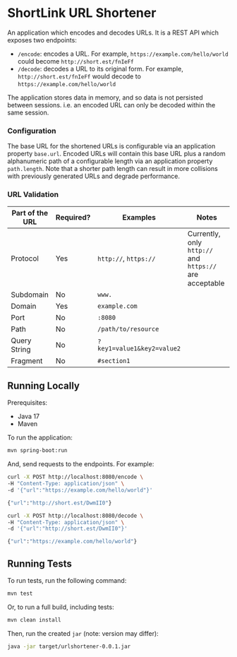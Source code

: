 # ShortLink URL Shortener

An application which encodes and decodes URLs. It is a REST API which exposes two endpoints:

- `/encode`: encodes a URL. For example, `https://example.com/hello/world` could become `http://short.est/fnIeFf`
- `/decode`: decodes a URL to its original form. For example, `http://short.est/fnIeFf` would decode
  to `https://example.com/hello/world`

The application stores data in memory, and so data is not persisted between sessions. i.e. an encoded URL can only be
decoded within the same session.

### Configuration

The base URL for the shortened URLs is configurable via an application property `base.url`. Encoded URLs will contain
this base URL plus a random alphanumeric path of a configurable length via an application property `path.length`. Note
that a shorter path length can result in more collisions with previously generated URLs and degrade performance.

### URL Validation

| Part of the URL | Required? | Examples                   | Notes                                                   |
|-----------------|-----------|----------------------------|---------------------------------------------------------|
| Protocol        | Yes       | `http://`, `https://`      | Currently, only `http://` and `https://` are acceptable |
| Subdomain       | No        | `www.`                     |                                                         |
| Domain          | Yes       | `example.com`              |                                                         |
| Port            | No        | `:8080`                    |                                                         |
| Path            | No        | `/path/to/resource`        |                                                         |
| Query String    | No        | `?key1=value1&key2=value2` |                                                         |
| Fragment        | No        | `#section1`                |                                                         |

## Running Locally

Prerequisites:

- Java 17
- Maven

To run the application:

```sh
mvn spring-boot:run
```

And, send requests to the endpoints. For example:

```sh
curl -X POST http://localhost:8080/encode \
-H "Content-Type: application/json" \
-d '{"url":"https://example.com/hello/world"}'

{"url":"http://short.est/DwmII0"}
```

```sh
curl -X POST http://localhost:8080/decode \
-H "Content-Type: application/json" \
-d '{"url":"http://short.est/DwmII0"}'

{"url":"https://example.com/hello/world"}
```

## Running Tests

To run tests, run the following command:

```sh
mvn test
```

Or, to run a full build, including tests:

```sh
mvn clean install
```

Then, run the created `jar` (note: version may differ):

```sh
java -jar target/urlshortener-0.0.1.jar
```